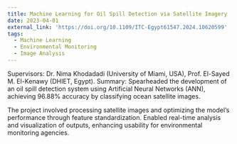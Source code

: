```yaml
---
title: Machine Learning for Oil Spill Detection via Satellite Imagery
date: 2023-04-01
external_link: 'https://doi.org/10.1109/ITC-Egypt61547.2024.10620599'
tags:
  - Machine Learning
  - Environmental Monitoring
  - Image Analysis
---
```


Supervisors: Dr. Nima Khodadadi (University of Miami, USA), Prof. El-Sayed M. El-Kenawy (DHIET, Egypt). 
Summary: Spearheaded the development of an oil spill detection system using Artificial Neural Networks (ANN), achieving 96.88% accuracy by classifying ocean satellite images.

<!--more-->
The project involved processing satellite images and optimizing the model’s performance through feature standardization. Enabled real-time analysis and visualization of outputs, enhancing usability for environmental monitoring agencies.
